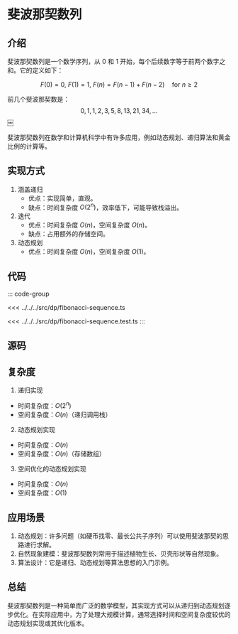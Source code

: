 # 斐波那契数列

## 介绍

斐波那契数列是一个数学序列，从 0 和 1 开始，每个后续数字等于前两个数字之和。它的定义如下：

$$F(0) = 0,\ F(1) = 1,\ F(n) = F(n-1) + F(n-2) \quad \text{for } n \geq 2$$

前几个斐波那契数是：
$$0, 1, 1, 2, 3, 5, 8, 13, 21, 34, \ldots$$
￼

斐波那契数列在数学和计算机科学中有许多应用，例如动态规划、递归算法和黄金比例的计算等。

## 实现方式

1. 涵盖递归
   - 优点：实现简单，直观。
   - 缺点：时间复杂度 $O(2^n)$，效率低下，可能导致栈溢出。
2. 迭代
   - 优点：时间复杂度 $O(n)$，空间复杂度 $O(n)$。
   - 缺点：占用额外的存储空间。
3. 动态规划
   - 优点：时间复杂度 $O(n)$，空间复杂度 $O(1)$。

## 代码

::: code-group

<<< ../../../src/dp/fibonacci-sequence.ts

<<< ../../../src/dp/fibonacci-sequence.test.ts
:::

## 源码

<SourceGroup/>

## 复杂度

1. 递归实现

- 时间复杂度：$O(2^n)$
- 空间复杂度：$O(n)$（递归调用栈）

2. 动态规划实现

- 时间复杂度：$O(n)$
- 空间复杂度：$O(n)$（存储数组）

3. 空间优化的动态规划实现

- 时间复杂度：$O(n)$
- 空间复杂度：$O(1)$

## 应用场景

1. 动态规划：许多问题（如硬币找零、最长公共子序列）可以使用斐波那契的思路进行求解。
2. 自然现象建模：斐波那契数列常用于描述植物生长、贝壳形状等自然现象。
3. 算法设计：它是递归、动态规划等算法思想的入门示例。

## 总结

斐波那契数列是一种简单而广泛的数学模型，其实现方式可以从递归到动态规划逐步优化。在实际应用中，为了处理大规模计算，通常选择时间和空间复杂度较优的动态规划实现或其优化版本。
